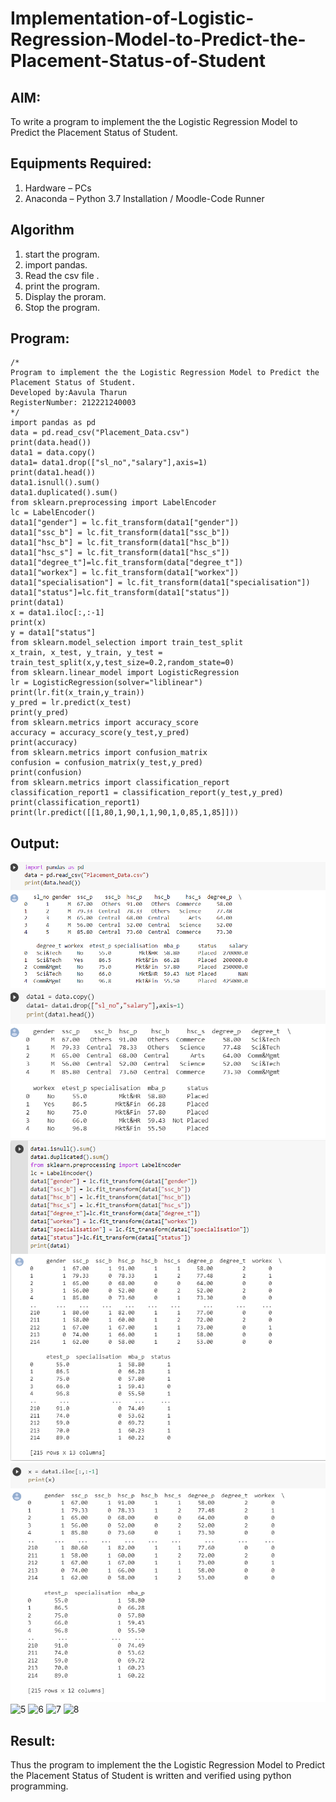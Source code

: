 # Implementation-of-Logistic-Regression-Model-to-Predict-the-Placement-Status-of-Student

## AIM:
To write a program to implement the the Logistic Regression Model to Predict the Placement Status of Student.

## Equipments Required:
1. Hardware – PCs
2. Anaconda – Python 3.7 Installation / Moodle-Code Runner

## Algorithm
1. start the program. 
2. import pandas.
3. Read the csv file .
4. print the program.
5. Display the proram.
6. Stop the program.

## Program:
```
/*
Program to implement the the Logistic Regression Model to Predict the Placement Status of Student.
Developed by:Aavula Tharun 
RegisterNumber: 212221240003 
*/
import pandas as pd
data = pd.read_csv("Placement_Data.csv")
print(data.head())
data1 = data.copy()
data1= data1.drop(["sl_no","salary"],axis=1)
print(data1.head())
data1.isnull().sum()
data1.duplicated().sum()
from sklearn.preprocessing import LabelEncoder
lc = LabelEncoder()
data1["gender"] = lc.fit_transform(data1["gender"])
data1["ssc_b"] = lc.fit_transform(data1["ssc_b"])
data1["hsc_b"] = lc.fit_transform(data1["hsc_b"])
data1["hsc_s"] = lc.fit_transform(data1["hsc_s"])
data1["degree_t"]=lc.fit_transform(data["degree_t"])
data1["workex"] = lc.fit_transform(data1["workex"])
data1["specialisation"] = lc.fit_transform(data1["specialisation"])
data1["status"]=lc.fit_transform(data1["status"])
print(data1)
x = data1.iloc[:,:-1]
print(x)
y = data1["status"]
from sklearn.model_selection import train_test_split
x_train, x_test, y_train, y_test = train_test_split(x,y,test_size=0.2,random_state=0)
from sklearn.linear_model import LogisticRegression
lr = LogisticRegression(solver="liblinear")
print(lr.fit(x_train,y_train))
y_pred = lr.predict(x_test)
print(y_pred)
from sklearn.metrics import accuracy_score
accuracy = accuracy_score(y_test,y_pred)
print(accuracy)
from sklearn.metrics import confusion_matrix
confusion = confusion_matrix(y_test,y_pred)
print(confusion)
from sklearn.metrics import classification_report
classification_report1 = classification_report(y_test,y_pred)
print(classification_report1)
print(lr.predict([[1,80,1,90,1,1,90,1,0,85,1,85]]))
```

## Output:
![output](https://github.com/AavulaTharun/Implementation-of-Logistic-Regression-Model-to-Predict-the-Placement-Status-of-Student/blob/main/1.png?raw=true)
![output](https://github.com/AavulaTharun/Implementation-of-Logistic-Regression-Model-to-Predict-the-Placement-Status-of-Student/blob/main/2.png?raw=true)
![output](https://github.com/AavulaTharun/Implementation-of-Logistic-Regression-Model-to-Predict-the-Placement-Status-of-Student/blob/main/3.png?raw=true)
![output](https://github.com/AavulaTharun/Implementation-of-Logistic-Regression-Model-to-Predict-the-Placement-Status-of-Student/blob/main/4.png?raw=true)
![5](https://user-images.githubusercontent.com/93427201/162418254-da423b8f-54f2-48a5-b99d-da54160e54ab.png)
![6](https://user-images.githubusercontent.com/93427201/162418289-caf035e9-c05b-4e78-8e05-b46bbd48de4f.png)
![7](https://user-images.githubusercontent.com/93427201/162418332-0521c324-b18d-4eb7-a7f2-e3863dabbbdd.png)
![8](https://user-images.githubusercontent.com/93427201/162418367-3d87a11e-b153-4d71-a74c-82705f5c046c.png)




## Result:
Thus the program to implement the the Logistic Regression Model to Predict the Placement Status of Student is written and verified using python programming.
